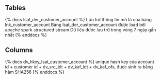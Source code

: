## Tables
{% docs lsat_der_customer_account %}
Lưu trữ thông tin mô tả của bảng lnk_customer_account
Bảng lsat_der_customer_account được load bởi apache spark structured stream
Dữ liệu được lưu trữ trong vòng 7 ngày gần nhất
{% enddocs %}

## Columns

{% docs dv_hkey_lsat_customer_account %}
unique hash key của account id + customer id + dv_src_ldt + dv_kaf_ldt + dv_kaf_ofs, được sinh ra bằng hàm SHA256
{% enddocs %}
